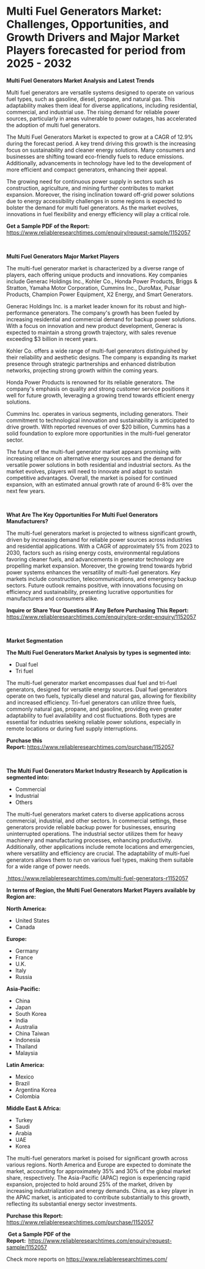 <p><h1>Multi Fuel Generators Market: Challenges, Opportunities, and Growth Drivers and Major Market Players forecasted for period from 2025 - 2032</h1></p><p><strong>Multi Fuel Generators Market Analysis and Latest Trends</strong></p>
<p><p>Multi fuel generators are versatile systems designed to operate on various fuel types, such as gasoline, diesel, propane, and natural gas. This adaptability makes them ideal for diverse applications, including residential, commercial, and industrial use. The rising demand for reliable power sources, particularly in areas vulnerable to power outages, has accelerated the adoption of multi fuel generators. </p><p>The Multi Fuel Generators Market is expected to grow at a CAGR of 12.9% during the forecast period. A key trend driving this growth is the increasing focus on sustainability and cleaner energy solutions. Many consumers and businesses are shifting toward eco-friendly fuels to reduce emissions. Additionally, advancements in technology have led to the development of more efficient and compact generators, enhancing their appeal. </p><p>The growing need for continuous power supply in sectors such as construction, agriculture, and mining further contributes to market expansion. Moreover, the rising inclination toward off-grid power solutions due to energy accessibility challenges in some regions is expected to bolster the demand for multi fuel generators. As the market evolves, innovations in fuel flexibility and energy efficiency will play a critical role.</p></p>
<p><strong>Get a Sample PDF of the Report:&nbsp;</strong> <a href="https://www.reliableresearchtimes.com/enquiry/request-sample/1152057?utm_campaign=2633&utm_medium=2&utm_source=Github&utm_content=ia&utm_term=10042025&utm_id=multi-fuel-generators">https://www.reliableresearchtimes.com/enquiry/request-sample/1152057</a></p>
<p>&nbsp;</p>
<p><strong>Multi Fuel Generators Major Market Players</strong></p>
<p><p>The multi-fuel generator market is characterized by a diverse range of players, each offering unique products and innovations. Key companies include Generac Holdings Inc., Kohler Co., Honda Power Products, Briggs & Stratton, Yamaha Motor Corporation, Cummins Inc., DuroMax, Pulsar Products, Champion Power Equipment, X2 Energy, and Smart Generators.</p><p>Generac Holdings Inc. is a market leader known for its robust and high-performance generators. The company's growth has been fueled by increasing residential and commercial demand for backup power solutions. With a focus on innovation and new product development, Generac is expected to maintain a strong growth trajectory, with sales revenue exceeding $3 billion in recent years.</p><p>Kohler Co. offers a wide range of multi-fuel generators distinguished by their reliability and aesthetic designs. The company is expanding its market presence through strategic partnerships and enhanced distribution networks, projecting strong growth within the coming years.</p><p>Honda Power Products is renowned for its reliable generators. The company's emphasis on quality and strong customer service positions it well for future growth, leveraging a growing trend towards efficient energy solutions.</p><p>Cummins Inc. operates in various segments, including generators. Their commitment to technological innovation and sustainability is anticipated to drive growth. With reported revenues of over $20 billion, Cummins has a solid foundation to explore more opportunities in the multi-fuel generator sector.</p><p>The future of the multi-fuel generator market appears promising with increasing reliance on alternative energy sources and the demand for versatile power solutions in both residential and industrial sectors. As the market evolves, players will need to innovate and adapt to sustain competitive advantages. Overall, the market is poised for continued expansion, with an estimated annual growth rate of around 6-8% over the next few years.</p></p>
<p>&nbsp;</p>
<p><strong>What Are The Key Opportunities For Multi Fuel Generators Manufacturers?</strong></p>
<p><p>The multi-fuel generators market is projected to witness significant growth, driven by increasing demand for reliable power sources across industries and residential applications. With a CAGR of approximately 5% from 2023 to 2030, factors such as rising energy costs, environmental regulations favoring cleaner fuels, and advancements in generator technology are propelling market expansion. Moreover, the growing trend towards hybrid power systems enhances the versatility of multi-fuel generators. Key markets include construction, telecommunications, and emergency backup sectors. Future outlook remains positive, with innovations focusing on efficiency and sustainability, presenting lucrative opportunities for manufacturers and consumers alike.</p></p>
<p><strong>Inquire or Share Your Questions If Any Before Purchasing This Report:</strong> <a href="https://www.reliableresearchtimes.com/enquiry/pre-order-enquiry/1152057?utm_campaign=2633&utm_medium=2&utm_source=Github&utm_content=ia&utm_term=10042025&utm_id=multi-fuel-generators">https://www.reliableresearchtimes.com/enquiry/pre-order-enquiry/1152057</a></p>
<p>&nbsp;</p>
<p><strong>Market Segmentation</strong></p>
<p><strong>The Multi Fuel Generators Market Analysis by types is segmented into:</strong></p>
<p><ul><li>Dual fuel</li><li>Tri fuel</li></ul></p>
<p><p>The multi-fuel generator market encompasses dual fuel and tri-fuel generators, designed for versatile energy sources. Dual fuel generators operate on two fuels, typically diesel and natural gas, allowing for flexibility and increased efficiency. Tri-fuel generators can utilize three fuels, commonly natural gas, propane, and gasoline, providing even greater adaptability to fuel availability and cost fluctuations. Both types are essential for industries seeking reliable power solutions, especially in remote locations or during fuel supply interruptions.</p></p>
<p><strong>Purchase this Report:&nbsp;</strong><a href="https://www.reliableresearchtimes.com/purchase/1152057?utm_campaign=2633&utm_medium=2&utm_source=Github&utm_content=ia&utm_term=10042025&utm_id=multi-fuel-generators">https://www.reliableresearchtimes.com/purchase/1152057</a></p>
<p>&nbsp;</p>
<p><strong>The Multi Fuel Generators Market Industry Research by Application is segmented into:</strong></p>
<p><ul><li>Commercial</li><li>Industrial</li><li>Others</li></ul></p>
<p><p>The multi-fuel generators market caters to diverse applications across commercial, industrial, and other sectors. In commercial settings, these generators provide reliable backup power for businesses, ensuring uninterrupted operations. The industrial sector utilizes them for heavy machinery and manufacturing processes, enhancing productivity. Additionally, other applications include remote locations and emergencies, where versatility and efficiency are crucial. The adaptability of multi-fuel generators allows them to run on various fuel types, making them suitable for a wide range of power needs.</p></p>
<p><a href="https://www.reliableresearchtimes.com/multi-fuel-generators-r1152057?utm_campaign=2633&utm_medium=2&utm_source=Github&utm_content=ia&utm_term=10042025&utm_id=multi-fuel-generators">&nbsp;https://www.reliableresearchtimes.com/multi-fuel-generators-r1152057</a></p>
<p><strong>In terms of Region, the Multi Fuel Generators Market Players available by Region are:</strong></p>
<p>
    <p> <strong> North America: </strong>
        <ul>
            <li>United States</li>
            <li>Canada</li>
        </ul>
        </p> 
    <p> <strong> Europe: </strong>
        <ul>
            <li>Germany</li>
            <li>France</li>
            <li>U.K.</li>
            <li>Italy</li>
            <li>Russia</li>
        </ul>
        </p> 
    <p> <strong> Asia-Pacific: </strong>
        <ul>
            <li>China</li>
            <li>Japan</li>
            <li>South Korea</li>
            <li>India</li>
            <li>Australia</li>
            <li>China Taiwan</li>
            <li>Indonesia</li>
            <li>Thailand</li>
            <li>Malaysia</li>
        </ul>
        </p> 
    <p> <strong> Latin America: </strong>
        <ul>
            <li>Mexico</li>
            <li>Brazil</li>
            <li>Argentina Korea</li>
            <li>Colombia</li>
        </ul>
        </p> 
    <p> <strong> Middle East & Africa: </strong>
        <ul>
            <li>Turkey</li>
            <li>Saudi</li>
            <li>Arabia</li>
            <li>UAE</li>
            <li>Korea</li>
        </ul>
    </p>
    </p>
<p><p>The multi-fuel generators market is poised for significant growth across various regions. North America and Europe are expected to dominate the market, accounting for approximately 35% and 30% of the global market share, respectively. The Asia-Pacific (APAC) region is experiencing rapid expansion, projected to hold around 25% of the market, driven by increasing industrialization and energy demands. China, as a key player in the APAC market, is anticipated to contribute substantially to this growth, reflecting its substantial energy sector investments.</p></p>
<p><strong>Purchase this Report: </strong><a href="https://www.reliableresearchtimes.com/purchase/1152057?utm_campaign=2633&utm_medium=2&utm_source=Github&utm_content=ia&utm_term=10042025&utm_id=multi-fuel-generators">https://www.reliableresearchtimes.com/purchase/1152057</a></p>
<p>&nbsp;<strong>Get a Sample PDF of the Report:&nbsp;&nbsp;</strong><a href="https://www.reliableresearchtimes.com/enquiry/request-sample/1152057?utm_campaign=2633&utm_medium=2&utm_source=Github&utm_content=ia&utm_term=10042025&utm_id=multi-fuel-generators">https://www.reliableresearchtimes.com/enquiry/request-sample/1152057</a></p>
<p><strong></strong></p>
<p>Check more reports on <a href="https://www.reliableresearchtimes.com/?utm_campaign=2633&utm_medium=2&utm_source=Github&utm_content=ia&utm_term=10042025&utm_id=multi-fuel-generators">https://www.reliableresearchtimes.com/</a></p>